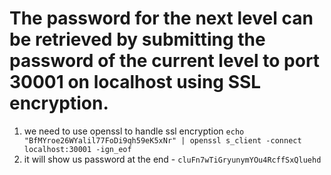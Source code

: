 # The password for the next level can be retrieved by submitting the password of the current level to port 30001 on localhost using SSL encryption.

1. we need to use openssl to handle ssl encryption `echo "BfMYroe26WYalil77FoDi9qh59eK5xNr" | openssl s_client -connect localhost:30001 -ign_eof`
2. it will show us password at the end - `cluFn7wTiGryunymYOu4RcffSxQluehd`